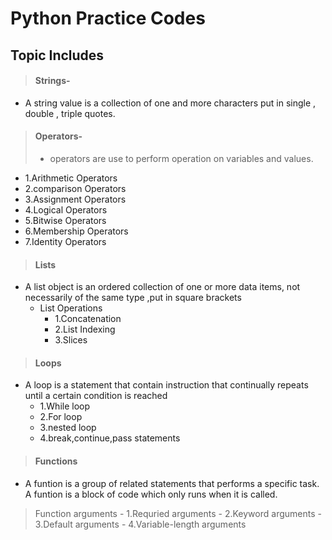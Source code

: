 # Python Practice Codes

## Topic Includes

>#### Strings- 
  - A string value is a collection of one and more characters put in single , double , triple quotes.
     
>#### Operators-
> -  operators are use to perform operation on variables and values.
   - 1.Arithmetic Operators
   - 2.comparison Operators
   - 3.Assignment Operators
   - 4.Logical Operators
   - 5.Bitwise Operators
   - 6.Membership Operators
   - 7.Identity Operators

>#### Lists
 -  A list object is an ordered collection of one or more data items, not necessarily of the same type ,put in square brackets
     - List Operations 
         - 1.Concatenation
         - 2.List Indexing
         - 3.Slices


>#### Loops
 - A loop is a statement that contain instruction that continually repeats until  a certain condition  is reached
     - 1.While loop
     - 2.For loop
     - 3.nested loop
     - 4.break,continue,pass statements

>#### Functions
  - A funtion is a group of related statements that performs a specific task. A funtion is a block of code which only runs when it is called.
   > Function arguments 
      - 1.Requried arguments
      - 2.Keyword arguments 
      - 3.Default arguments
      - 4.Variable-length arguments
